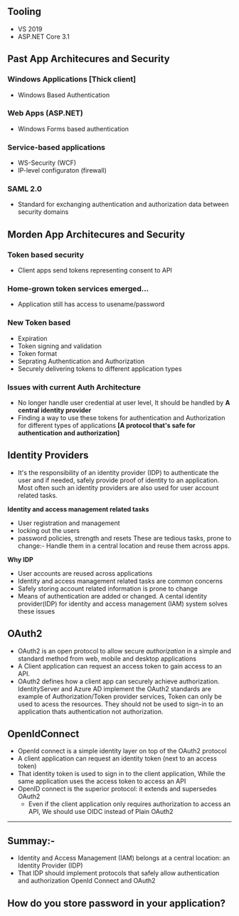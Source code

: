 ## Tooling
- VS 2019
- ASP.NET Core 3.1

## Past App Architecures and Security
### Windows Applications [Thick client]
 - Windows Based Authentication
### Web Apps (ASP.NET)
 - Windows Forms based authentication 
### Service-based applications 
 - WS-Security (WCF)
 - IP-level configuraton (firewall)
### SAML 2.0
 - Standard for exchanging authentication and authorization data between security domains
 
## Morden App Architecures and Security
### Token based security
 - Client apps send tokens representing consent to API
### Home-grown token services emerged...
 - Application still has access to usename/password
### New Token based 
- Expiration
- Token signing and validation 
- Token format
- Seprating Authentication and Authorization
- Securely delivering tokens to different application types

### Issues with current Auth Architecture
- No longer handle user credential at user level, It should be handled by **A central identity provider**
- Finding a way to use these tokens for authentication and Authorization for different types of applications **[A protocol that's safe for authentication and authorization]**

## Identity Providers
- It's the responsibility of an identity provider (IDP) to authenticate the user and if needed, safely provide proof of identity to an application. Most often such an identity providers are also used for user account related tasks.

**Identity and access management related tasks**
- User registration and management
- locking out the users
- password policies, strength and resets 
These are tedious tasks, prone to change:- Handle them in a central location and reuse them across apps.

**Why IDP**
- User accounts are reused across applications
- Identity and access management related tasks are common concerns 
- Safely storing account related information is prone to change 
- Means of authentication are added or changed.
A cental identity provider(IDP) for identity and access management (IAM) system solves these issues

## OAuth2
- OAuth2 is an open protocol to allow secure *authorization* in a simple and standard method from web, mobile and desktop applications 
- A Client application can request an access token to gain access to an API.
- OAuth2 defines how a client app can securely achieve authorization.
IdentityServer and Azure AD implement the OAuth2 standards are example of Authorization/Token provider services, Token can only be used to acess the resources. They should not be used to sign-in to an application thats authentication not authorization.

## OpenIdConnect
- OpenId connect is a simple identity layer on top of the OAuth2 protocol
- A client application can request an identity token (next to an access token)
- That identity token is used to sign in to the client application, While the same application uses the access token to access an API
- OpenID connect is the superior protocol: it extends and supersedes OAuth2
  - Even if the client application only requires authorization to access an API, We should use OIDC instead of Plain OAuth2 

--------
Summay:-
--------
- Identity and Access Management (IAM) belongs at a central location: an Identity Provider (IDP)
- That IDP should implement protocols that safely allow authentication and authorization OpenId Connect and OAuth2

## How do you store password in your application?


